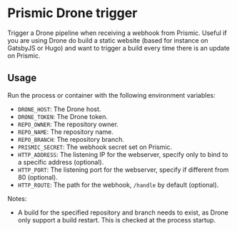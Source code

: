 # Prismic Drone trigger
Trigger a Drone pipeline when receiving a webhook from Prismic.
Useful if you are using Drone do build a static website (based for instance on GatsbyJS or Hugo) and want to trigger a build every time there is an update on Prismic.

## Usage
Run the process or container with the following environment variables:
* `DRONE_HOST`: The Drone host.
* `DRONE_TOKEN`: The Drone token.
* `REPO_OWNER`: The repository owner.
* `REPO_NAME`: The repository name.
* `REPO_BRANCH`: The repository branch.
* `PRISMIC_SECRET`: The webhook secret set on Prismic.
* `HTTP_ADDRESS`: The listening IP for the webserver, specify only to bind to a specific address (optional).
* `HTTP_PORT`: The listening port for the webserver, specify if different from 80 (optional).
* `HTTP_ROUTE`: The path for the webhook, `/handle` by default (optional).

Notes:
* A build for the specified repository and branch needs to exist, as Drone only support a build restart. This is checked at the process startup.
